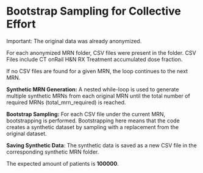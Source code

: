# Bootstrap Sampling for Collective Effort
 

Important:
The original data was already anonymized.

For each anonymized MRN folder, CSV files were present in the folder.
CSV Files include CT onRail H&N RX Treatment accumulated dose fraction.

If no CSV files are found for a given MRN, the loop continues to the next MRN.

**Synthetic MRN Generation:**
A nested while-loop is used to generate multiple synthetic MRNs from each original MRN until the total number of required MRNs (total_mrn_required) is reached.

**Bootstrap Sampling:**
For each CSV file under the current MRN, bootstrapping is performed. 
Bootstrapping here means that the code creates a synthetic dataset by sampling with a replacement from the original dataset.

**Saving Synthetic Data**:
The synthetic data is saved as a new CSV file in the corresponding synthetic MRN folder.

The expected amount of patients is **100000**.
